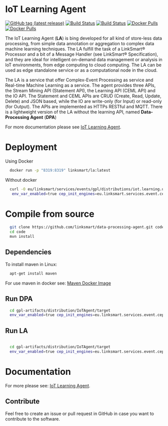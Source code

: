IoT Learning Agent
======================
[![GitHub tag (latest release)](https://img.shields.io/github/tag/linksmart/data-processing-agent.svg?label=release)](https://github.com/linksmart/linksmart-java-utils/tags)
[![Build Status](https://img.shields.io/travis/com/linksmart/data-processing-agent/master?label=master)](https://travis-ci.com/linksmart/linksmart-java-utils)
[![Build Status](https://img.shields.io/travis/com/linksmart/data-processing-agent/release?label=release)](https://travis-ci.com/linksmart/linksmart-java-utils)
[![Docker Pulls](https://img.shields.io/docker/pulls/linksmart/la?label=docker%20linksmart%2Fla)](https://hub.docker.com/r/linksmart/la/tags)
[![Docker Pulls](https://img.shields.io/docker/pulls/linksmart/dpa?label=docker%20linksmart%2Fdpa)](https://hub.docker.com/r/linksmart/dpa/tags)

The IoT Learning Agent (**LA**) is bing developed for all kind of store-less data processing, from simple data annotation or aggregation to complex data machine learning techniques. The LA fulfill the task of a LinkSmart® Processor and a bit of a Message Handler (see LinkSmart® Specification), and they are ideal for intelligent on-demand data management or analysis in IoT environments, from edge computing to cloud computing. The LA can be used as edge standalone service or as a computational node in the cloud.

The LA is a service that offer Complex-Event Processing as service and Real-time Machine Learning as a service. The agent provides three APIs, the Stream Mining API (Statement API), the Learning API (CEML API) and the IO API. The Statement and CEML APIs are CRUD (Create, Read, Update, Delete) and JSON based, while the IO are write-only (for Input) or read-only (for Output). The APIs are implemented as HTTPs RESTful and MQTT. There is a lightweight version of the LA without the learning API, named **Data-Processing Agent** (**DPA**) 

For more documentation please see [IoT Learning Agent](https://docs.linksmart.eu/display/LA).

# Deployment

Using Docker

```bash
  docker run -p "8319:8319" linksmart/la:latest  
```
Without docker
 
```bash
  curl -O eu/linksmart/services/events/gpl/distributions/iot.learning.universal.gpl.agent/1.8.2/iot.learning.universal.gpl.agent-<current.version>.jar
   env_var_enabled=true cep_init_engines=eu.linksmart.services.event.cep.engines.EsperEngine env_var_enabled=true cep_init_engines=eu.linksmart.services.event.cep.engines.EsperEngine java -cp ./* "org.springframework.boot.loader.PropertiesLauncher"  
```
# Compile from source

```bash
  git clone https://github.com/linksmart/data-processing-agent.git code
  cd code
  mvn install 
```

## Dependencies
To install maven in Linux:

```bash
  apt-get install maven
```

For use maven in docker see: [Maven Docker Image](https://hub.docker.com/_/maven/)

## Run DPA
```bash
  cd gpl-artifacts/distribution/IoTAgent/target
  env_var_enabled=true cep_init_engines=eu.linksmart.services.event.cep.engines.EsperEngine env_var_enabled=true cep_init_engines=eu.linksmart.services.event.cep.engines.EsperEngine java -cp ./* "org.springframework.boot.loader.PropertiesLauncher"
```

## Run LA
```bash
  
  cd gpl-artifacts/distribution/IoTAgent/target
  env_var_enabled=true cep_init_engines=eu.linksmart.services.event.cep.engines.EsperEngine env_var_enabled=true cep_init_engines=eu.linksmart.services.event.cep.engines.EsperEngine java -cp ./* "org.springframework.boot.loader.PropertiesLauncher"
```

# Documentation 
For more please see: [IoT Learning Agent](https://docs.linksmart.eu/display/LA).

## Contribute

Feel free to create an issue or pull request in GitHub in case you want to contribute to the software.
